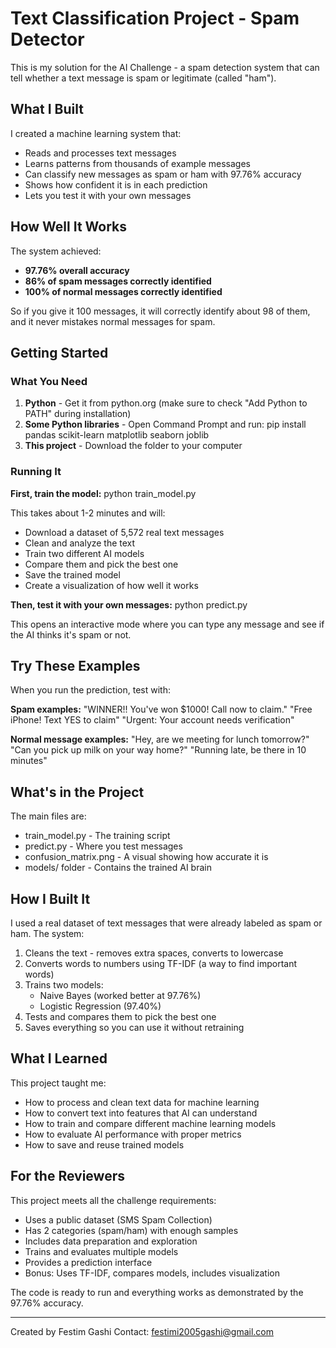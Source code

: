 # Text Classification Project - Spam Detector

This is my solution for the AI Challenge - a spam detection system that can tell whether a text message is spam or legitimate (called "ham"). 

## What I Built

I created a machine learning system that:
- Reads and processes text messages
- Learns patterns from thousands of example messages
- Can classify new messages as spam or ham with 97.76% accuracy
- Shows how confident it is in each prediction
- Lets you test it with your own messages

## How Well It Works

The system achieved:
- **97.76% overall accuracy**
- **86% of spam messages correctly identified**
- **100% of normal messages correctly identified**

So if you give it 100 messages, it will correctly identify about 98 of them, and it never mistakes normal messages for spam.

## Getting Started

### What You Need
1. **Python** - Get it from python.org (make sure to check "Add Python to PATH" during installation)
2. **Some Python libraries** - Open Command Prompt and run:
   pip install pandas scikit-learn matplotlib seaborn joblib
3. **This project** - Download the folder to your computer

### Running It

**First, train the model:**
python train_model.py

This takes about 1-2 minutes and will:
- Download a dataset of 5,572 real text messages
- Clean and analyze the text
- Train two different AI models
- Compare them and pick the best one
- Save the trained model
- Create a visualization of how well it works

**Then, test it with your own messages:**
python predict.py

This opens an interactive mode where you can type any message and see if the AI thinks it's spam or not.

## Try These Examples

When you run the prediction, test with:

**Spam examples:**
"WINNER!! You've won $1000! Call now to claim."
"Free iPhone! Text YES to claim"
"Urgent: Your account needs verification"

**Normal message examples:**
"Hey, are we meeting for lunch tomorrow?"
"Can you pick up milk on your way home?"
"Running late, be there in 10 minutes"

## What's in the Project

The main files are:
- train_model.py - The training script
- predict.py - Where you test messages
- confusion_matrix.png - A visual showing how accurate it is
- models/ folder - Contains the trained AI brain

## How I Built It

I used a real dataset of text messages that were already labeled as spam or ham. The system:

1. Cleans the text - removes extra spaces, converts to lowercase
2. Converts words to numbers using TF-IDF (a way to find important words)
3. Trains two models:
   - Naive Bayes (worked better at 97.76%)
   - Logistic Regression (97.40%)
4. Tests and compares them to pick the best one
5. Saves everything so you can use it without retraining

## What I Learned

This project taught me:
- How to process and clean text data for machine learning
- How to convert text into features that AI can understand
- How to train and compare different machine learning models
- How to evaluate AI performance with proper metrics
- How to save and reuse trained models

## For the Reviewers

This project meets all the challenge requirements:
- Uses a public dataset (SMS Spam Collection)
- Has 2 categories (spam/ham) with enough samples
- Includes data preparation and exploration
- Trains and evaluates multiple models
- Provides a prediction interface
- Bonus: Uses TF-IDF, compares models, includes visualization

The code is ready to run and everything works as demonstrated by the 97.76% accuracy.

---

Created by Festim Gashi
Contact: festimi2005gashi@gmail.com
